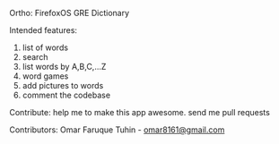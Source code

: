 Ortho: FirefoxOS GRE Dictionary

Intended features:
1. list of words
2. search
3. list words by A,B,C,...Z
4. word games
5. add pictures to words
6. comment the codebase

Contribute:
help me to make this app awesome. send me pull requests

Contributors:
Omar Faruque Tuhin - omar8161@gmail.com